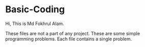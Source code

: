 # Basic-Coding
Hi, This is Md Fokhrul Alam.

These files are not a part of any project. These are some simple programming problems.
Each file contains a single problem.
